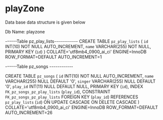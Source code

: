 # playZone
Data base data structure is given below

Db Name: playzone

------Table  pz_play_lists------------
CREATE TABLE `pz_play_lists` (
	`id` INT(10) NOT NULL AUTO_INCREMENT,
	`name` VARCHAR(255) NOT NULL,
	PRIMARY KEY (`id`)
)
COLLATE='utf8mb4_0900_ai_ci'
ENGINE=InnoDB
ROW_FORMAT=DEFAULT
AUTO_INCREMENT=1


------Table  pz_songs ------------

CREATE TABLE `pz_songs` (
	`id` INT(10) NOT NULL AUTO_INCREMENT,
	`name` VARCHAR(255) NULL DEFAULT '0',
	`singer` VARCHAR(255) NULL DEFAULT '0',
	`play_id` INT(11) NULL DEFAULT NULL,
	PRIMARY KEY (`id`),
	INDEX `FK_pz_songs_pz_play_lists` (`play_id`),
	CONSTRAINT `FK_pz_songs_pz_play_lists` FOREIGN KEY (`play_id`) REFERENCES `pz_play_lists` (`id`) ON UPDATE CASCADE ON DELETE CASCADE
)
COLLATE='utf8mb4_0900_ai_ci'
ENGINE=InnoDB
ROW_FORMAT=DEFAULT
AUTO_INCREMENT=26
